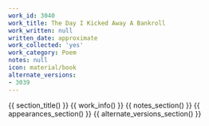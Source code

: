 ```yaml
---
work_id: 3040
work_title: The Day I Kicked Away A Bankroll
work_written: null
written_date: approximate
work_collected: 'yes'
work_category: Poem
notes: null
icon: material/book
alternate_versions:
- 3039
---
```


{{ section_title() }}
{{ work_info() }}
{{ notes_section() }}
{{ appearances_section() }}
{{ alternate_versions_section() }}